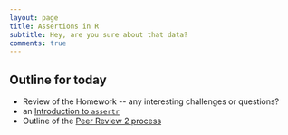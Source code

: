 ```yaml
---
layout: page
title: Assertions in R
subtitle: Hey, are you sure about that data?
comments: true
---
```


## Outline for today

* Review of the Homework -- any interesting challenges or questions?
* an [Introduction to `assertr`](assert.html)
* Outline of the [Peer Review 2 process](http://biol548o.github.io/PeerReview_2)

